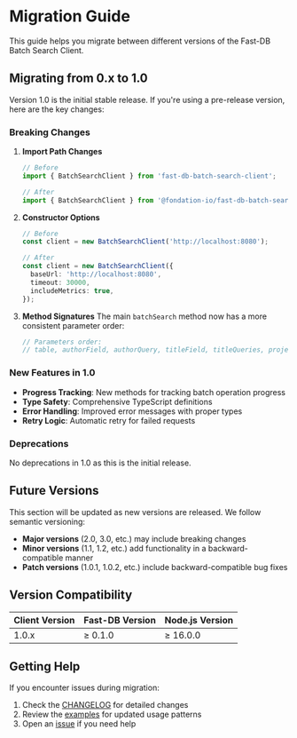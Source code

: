 # Migration Guide

This guide helps you migrate between different versions of the Fast-DB Batch Search Client.

## Migrating from 0.x to 1.0

Version 1.0 is the initial stable release. If you're using a pre-release version, here are the key changes:

### Breaking Changes

1. **Import Path Changes**

   ```typescript
   // Before
   import { BatchSearchClient } from 'fast-db-batch-search-client';

   // After
   import { BatchSearchClient } from '@fondation-io/fast-db-batch-search-client';
   ```

2. **Constructor Options**

   ```typescript
   // Before
   const client = new BatchSearchClient('http://localhost:8080');

   // After
   const client = new BatchSearchClient({
     baseUrl: 'http://localhost:8080',
     timeout: 30000,
     includeMetrics: true,
   });
   ```

3. **Method Signatures**
   The main `batchSearch` method now has a more consistent parameter order:
   ```typescript
   // Parameters order:
   // table, authorField, authorQuery, titleField, titleQueries, projection, fuzzy, resultsPerQuery
   ```

### New Features in 1.0

- **Progress Tracking**: New methods for tracking batch operation progress
- **Type Safety**: Comprehensive TypeScript definitions
- **Error Handling**: Improved error messages with proper types
- **Retry Logic**: Automatic retry for failed requests

### Deprecations

No deprecations in 1.0 as this is the initial release.

## Future Versions

This section will be updated as new versions are released. We follow semantic versioning:

- **Major versions** (2.0, 3.0, etc.) may include breaking changes
- **Minor versions** (1.1, 1.2, etc.) add functionality in a backward-compatible manner
- **Patch versions** (1.0.1, 1.0.2, etc.) include backward-compatible bug fixes

## Version Compatibility

| Client Version | Fast-DB Version | Node.js Version |
| -------------- | --------------- | --------------- |
| 1.0.x          | ≥ 0.1.0         | ≥ 16.0.0        |

## Getting Help

If you encounter issues during migration:

1. Check the [CHANGELOG](../CHANGELOG.md) for detailed changes
2. Review the [examples](../examples) for updated usage patterns
3. Open an [issue](https://github.com/fondation-io/fast-db-batch-search-client/issues) if you need help
